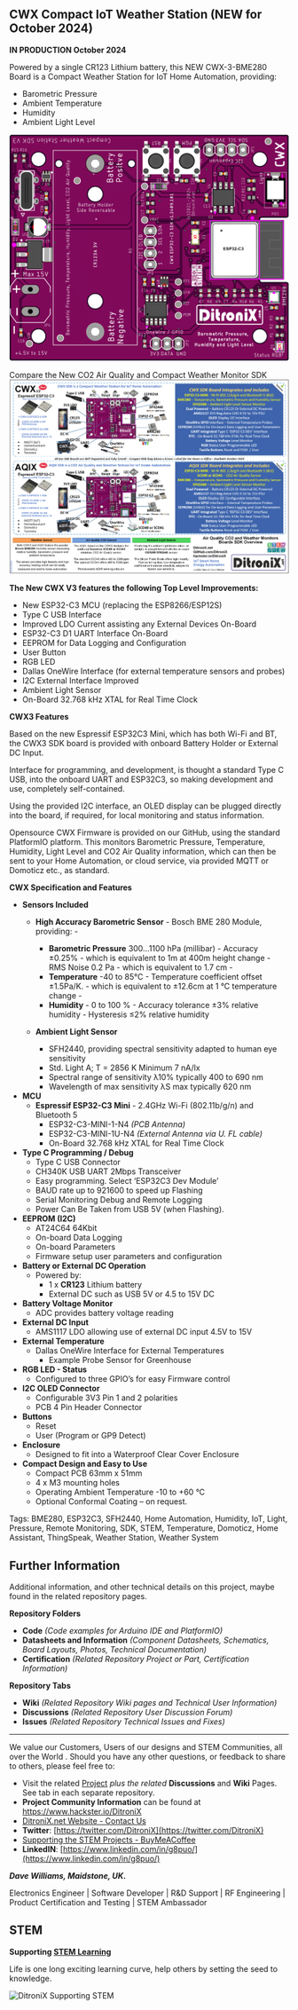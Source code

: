 ## CWX Compact IoT Weather Station (NEW for October 2024)

**IN PRODUCTION October 2024**

Powered by a single CR123 Lithium battery, this NEW CWX-3-BME280 Board is a Compact Weather Station for IoT Home Automation, providing:

 - Barometric Pressure
 - Ambient Temperature
 - Humidity
 - Ambient Light Level

![New CWX 3 - Compact Weather Station](https://github.com/DitroniX/CWX-Compact-Weather-Station/blob/main/Datasheets%20and%20Information/CWX3%20ESP32C3%20SDK%20v1.2409.101%203D%20PCA.png)

Compare the New CO2 Air Quality and Compact Weather Monitor SDK
![Display-Type-B](https://github.com/DitroniX/DitroniX/blob/main/Files/DitroniX.net%20AQIX%20Air%20Quality%20CO2%20%20and%20CWX%20Weather%20Monitors%20Overview.png?raw=true)

**The New CWX V3 features the following Top Level Improvements:**

 - New ESP32-C3 MCU (replacing the ESP8266/ESP12S) 
 - Type C USB Interface
 - Improved LDO Current assisting any External Devices On-Board
 - ESP32-C3 D1 UART Interface On-Board 
 - EEPROM for Data Logging and Configuration
 - User Button
 - RGB LED
 - Dallas OneWire Interface (for external temperature sensors and probes)
 - I2C External Interface Improved
 - Ambient Light Sensor
 - On-Board 32.768 kHz XTAL for Real Time Clock

**CWX3 Features**

Based on the new Espressif ESP32C3 Mini, which has both Wi-Fi and BT, the CWX3 SDK board is provided with onboard Battery Holder or External DC Input.

Interface for programming, and development, is thought a standard Type C USB, into the onboard UART and ESP32C3, so making development and use, completely self-contained.

Using the provided I2C interface, an OLED display can be plugged directly into the board, if required, for local monitoring and status information.

Opensource CWX Firmware is provided on our GitHub, using the standard PlatformIO platform. This monitors Barometric Pressure, Temperature, Humidity, Light Level and CO2 Air Quality information, which can then be sent to your Home Automation, or cloud service, via provided MQTT or Domoticz etc., as standard.

**CWX Specification and Features**

-   **Sensors Included**
    -   **High Accuracy Barometric Sensor**  - Bosch BME 280 Module, providing: -  
	    - **Barometric Pressure**  300...1100 hPa (millibar) - Accuracy ±0.25% - which is equivalent to 1m at 400m height change - RMS Noise 0.2 Pa - which is equivalent to 1.7 cm -  
	    - **Temperature**  -40 to 85°C - Temperature coefficient offset ±1.5Pa/K. - which is equivalent to ±12.6cm at 1 °C temperature change -  
	    - **Humidity**  - 0 to 100 % - Accuracy tolerance ±3% relative humidity - Hysteresis ≤2% relative humidity
    
    -   **Ambient Light Sensor**
        -   SFH2440, providing spectral sensitivity adapted to human eye sensitivity
        -   Std. Light A; T = 2856 K Minimum 7 nA/lx
        -   Spectral range of sensitivity λ10% typically 400 to 690 nm
        -   Wavelength of max sensitivity λS max typically 620 nm
-   **MCU**
    -   **Espressif ESP32-C3 Mini**  - 2.4GHz Wi-Fi (802.11b/g/n) and Bluetooth 5
        -   ESP32-C3-MINI-1-N4  _(PCB Antenna)_
        -   ESP32-C3-MINI-1U-N4  _(External Antenna via U. FL cable)_
        -   On-Board 32.768 kHz XTAL for Real Time Clock
-   **Type C Programming / Debug**
    -   Type C USB Connector
    -   CH340K USB UART 2Mbps Transceiver
    -   Easy programming. Select ‘ESP32C3 Dev Module’
    -   BAUD rate up to 921600 to speed up Flashing
    -   Serial Monitoring Debug and Remote Logging
    -   Power Can Be Taken from USB 5V (when Flashing).
-   **EEPROM (I2C)**
    -   AT24C64 64Kbit
    -   On-board Data Logging
    -   On-board Parameters
    -   Firmware setup user parameters and configuration
-   **Battery or External DC Operation**
    -   Powered by:
        -   1 x  **CR123**  Lithium battery
        -   External DC such as USB 5V or 4.5 to 15V DC
-   **Battery Voltage Monitor**
    -   ADC provides battery voltage reading
-   **External DC Input**
    -   AMS1117 LDO allowing use of external DC input 4.5V to 15V
-   **External Temperature**
    -   Dallas OneWire Interface for External Temperatures
        -   Example Probe Sensor for Greenhouse
-   **RGB LED - Status**
    -   Configured to three GPIO’s for easy Firmware control
-   **I2C OLED Connector**
    -   Configurable 3V3 Pin 1 and 2 polarities
    -   PCB 4 Pin Header Connector
-   **Buttons**
    -   Reset
    -   User (Program or GP9 Detect)
-   **Enclosure**
    -   Designed to fit into a Waterproof Clear Cover Enclosure
-   **Compact Design and Easy to Use**
    -   Compact PCB 63mm x 51mm
    -   4 x M3 mounting holes
    -   Operating Ambient Temperature -10 to +60 °C
    -   Optional Conformal Coating – on request.


Tags: BME280, ESP32C3, SFH2440, Home Automation, Humidity, IoT, Light, Pressure, Remote Monitoring, SDK, STEM, Temperature, Domoticz, Home Assistant, ThingSpeak, Weather Station, Weather System



## **Further Information**

Additional information, and other technical details on this project, maybe found in the related repository pages.

**Repository Folders**

 - **Code** *(Code examples for Arduino  IDE and PlatformIO)*
 -  **Datasheets and Information** *(Component Datasheets, Schematics, Board Layouts, Photos, Technical Documentation)*
 - **Certification** *(Related Repository Project or Part, Certification Information)*

**Repository Tabs**

 - **Wiki** *(Related Repository Wiki pages and Technical User Information)*
 - **Discussions** *(Related Repository User Discussion Forum)*
 - **Issues** *(Related Repository Technical Issues and Fixes)*

***

We value our Customers, Users of our designs and STEM Communities, all over the World . Should you have any other questions, or feedback to share to others, please feel free to:

* Visit the related [Project](https://github.com/DitroniX?tab=repositories) *plus the related* **Discussions** and **Wiki** Pages.  See tab in each separate repository.
* **Project Community Information** can be found at https://www.hackster.io/DitroniX
* [DitroniX.net Website - Contact Us](https://ditronix.net/contact/)
* **Twitter**: [https://twitter.com/DitroniX](https://twitter.com/DitroniX)
* [Supporting the STEM Projects - BuyMeACoffee](https://www.buymeacoffee.com/DitroniX)
*  **LinkedIN**: [https://www.linkedin.com/in/g8puo/](https://www.linkedin.com/in/g8puo/)

***Dave Williams, Maidstone, UK.***

Electronics Engineer | Software Developer | R&D Support | RF Engineering | Product Certification and Testing | STEM Ambassador

## STEM

**Supporting [STEM Learning](https://www.stem.org.uk/)**

Life is one long exciting learning curve, help others by setting the seed to knowledge.

![DitroniX Supporting STEM](https://hackster.imgix.net/uploads/attachments/1606838/stem_ambassador_-_100_volunteer_badge_edxfxlrfbc1_bjdqharfoe1_xbqi2KUcri.png?auto=compress%2Cformat&w=540&fit=max)
